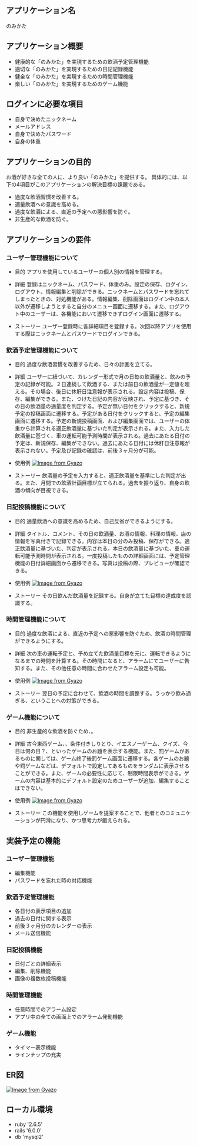 ## アプリケーション名

のみかた

## アプリケーション概要

- 健康的な「のみかた」を実現するための飲酒予定管理機能
- 適切な「のみかた」を実現するための日記記録機能
- 健全な「のみかた」を実現するための時間管理機能
- 楽しい「のみかた」を実現するためのゲーム機能

## ログインに必要な項目

- 自身で決めたニックネーム
- メールアドレス
- 自身で決めたパスワード
- 自身の体重

## アプリケーションの目的

お酒が好きな全ての人に、より良い「のみかた」を提供する。
具体的には、以下の4項目がこのアプリケーションの解決目標の課題である。
- 過度な飲酒習慣を改善する。
- 適量飲酒への意識を高める。
- 過度な飲酒による、直近の予定への悪影響を防ぐ。
- 非生産的な飲酒を防ぐ。

## アプリケーションの要件

### ユーザー管理機能について

- 目的
アプリを使用しているユーザーの個人別の情報を管理する。

- 詳細
登録はニックネーム、パスワード、体重のみ。設定の保存、ログイン、ログアウト、情報編集と削除ができる。ニックネームとパスワードを忘れてしまったときの、対処機能がある。情報編集、削除画面はログイン中の本人以外が遷移しようとすると自分のメニュー画面に遷移する。また、ログアウト中のユーザーは、各機能において遷移できずログイン画面に遷移する。

- ストーリー
ユーザー登録時に各詳細項目を登録する。次回以降アプリを使用する際はニックネームとパスワードでログインできる。

### 飲酒予定管理機能について

- 目的
過度な飲酒習慣を改善するため、日々の計画を立てる。

- 詳細
ユーザーに紐づいて、カレンダー形式で月の日毎の飲酒量と、飲みの予定の記録が可能。２日連続して飲酒する、または前日の飲酒量が一定値を超える。その場合、後日に休肝日注意報が表示される。設定内容は投稿、保存、編集ができる。また、つけた日記の内容が反映され、予定に基づき、その日の飲酒量の適量度を判定する。予定が無い日付をクリックすると、新規予定の投稿画面に遷移する。予定がある日付をクリックすると、予定の編集画面に遷移する。予定の新規投稿画面、および編集画面では、ユーザーの体重から計算される適正飲酒量に基づいた判定が表示される。また、入力した飲酒量に基づく、車の運転可能予測時間が表示される。過去にあたる日付の予定は、新規保存、編集ができない。過去にあたる日付には休肝日注意報が表示されない。予定及び記録の確認は、前後３ヶ月分が可能。

- 使用例
[![Image from Gyazo](https://i.gyazo.com/ab8eeeed8646d64428ad0e55ad198ef5.gif)](https://gyazo.com/ab8eeeed8646d64428ad0e55ad198ef5)

- ストーリー
飲酒量の予定を入力すると、適正飲酒量を基準にした判定が出る。また、月間での飲酒計画目標が立てられる。過去を振り返り、自身の飲酒の傾向が目視できる。

### 日記投稿機能について

- 目的
適量飲酒への意識を高めるため、自己反省ができるようにする。

- 詳細
タイトル、コメント、その日の飲酒量、お酒の情報、料理の情報、店の情報を写真付きで記録できる。内容は本日の分のみ投稿、保存ができる。適正飲酒量に基づいた、判定が表示される。本日の飲酒量に基づいた、車の運転可能予測時間が表示される。一度投稿したものの詳細画面には、予定管理機能の日付詳細画面から遷移できる。写真は投稿の際、プレビューが確認できる。

- 使用例
[![Image from Gyazo](https://i.gyazo.com/6b0ed083aec8d07518b1030424545e45.gif)](https://gyazo.com/6b0ed083aec8d07518b1030424545e45)

- ストーリー
その日飲んだ飲酒量を記録する。自身が立てた目標の達成度を認識する。

### 時間管理機能について

- 目的
過度な飲酒による、直近の予定への悪影響を防ぐため、飲酒の時間管理ができるようにする。

- 詳細
次の車の運転予定と、予め立てた飲酒量目標を元に、運転できるようになるまでの時間を計算する。その時間になると、アラームにてユーザーに告知する。また、その他任意の時間に合わせたアラーム設定も可能。

- 使用例
[![Image from Gyazo](https://i.gyazo.com/e02a7789c6480b4fc20e7bef1a1e35d0.gif)](https://gyazo.com/e02a7789c6480b4fc20e7bef1a1e35d0)

- ストーリー
翌日の予定に合わせて、飲酒の時間を調整する。うっかり飲み過ぎる、ということへの対策ができる。

### ゲーム機能について

- 目的
非生産的な飲酒を防ぐため、。

- 詳細
古今東西ゲーム、、条件付きしりとり、イエスノーゲーム、クイズ、今日は何の日？、といったゲームのお題を表示する機能。また、罰ゲームがあるものに関しては、ゲーム終了後罰ゲーム画面に遷移する。各ゲームのお題や罰ゲームなどは、デフォルトで設定してあるものをランダムに表示させることができる。また、ゲームの必要性に応じて、制限時間表示ができる。ゲームの内容は基本的にデフォルト設定のためユーザーが追加、編集することはできない。

- 使用例
[![Image from Gyazo](https://i.gyazo.com/950999ee47f7d2eb1a02755ef3223a44.gif)](https://gyazo.com/950999ee47f7d2eb1a02755ef3223a44)

- ストーリー
この機能を使用しゲームを提案することで、他者とのコミュニケーションが円滑になり、かつ思考力が鍛えられる。

## 実装予定の機能

### ユーザー管理機能
- 編集機能
- パスワードを忘れた時の対応機能

### 飲酒予定管理機能

- 各日付の表示項目の追加
- 過去の日付に関する表示
- 前後３ヶ月分のカレンダーの表示
- メール送信機能

### 日記投稿機能

- 日付ごとの詳細表示
- 編集、削除機能
- 画像の複数枚投稿機能

### 時間管理機能

- 任意時間でのアラーム設定
- アプリ中の全ての画面上でのアラーム発動機能

### ゲーム機能

- タイマー表示機能
- ラインナップの充実

## ER図

[![Image from Gyazo](https://i.gyazo.com/905e3bd444eeb1fbbe65b3fa532d9a88.png)](https://gyazo.com/905e3bd444eeb1fbbe65b3fa532d9a88)

## ローカル環境

- ruby '2.6.5'
- rails '6.0.0'
- db 'mysql2'